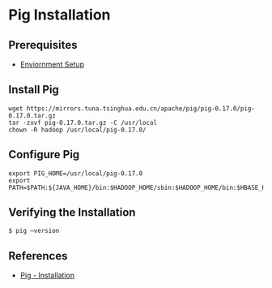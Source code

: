 # Pig Installation

## Prerequisites
- [Enviornment Setup](../../hadoop/doc/HadoopEnviornmentSetup.md)

## Install Pig
```
wget https://mirrors.tuna.tsinghua.edu.cn/apache/pig/pig-0.17.0/pig-0.17.0.tar.gz
tar -zxvf pig-0.17.0.tar.gz -C /usr/local
chown -R hadoop /usr/local/pig-0.17.0/
```

## Configure Pig
```
export PIG_HOME=/usr/local/pig-0.17.0
export PATH=$PATH:${JAVA_HOME}/bin:$HADOOP_HOME/sbin:$HADOOP_HOME/bin:$HBASE_HOME/bin:$HIVE_HOME/bin:$DERBY_HOME/bin:$SCALA_HOME/bin:$SPARK_HOME/bin:$FLUME_HOME/bin:$PIG_HOME/bin
```

## Verifying the Installation
```
$ pig –version
```

## References
- [Pig - Installation](https://www.tutorialspoint.com/apache_pig/apache_pig_installation.htm)